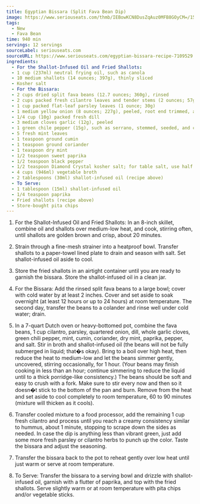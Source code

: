 ```yaml
---
title: Egyptian Bissara (Split Fava Bean Dip)
image: https://www.seriouseats.com/thmb/IEBowKCN8DusZqAuz0MFB8GOyCM=/1500x0/filters:no_upscale():max_bytes(150000):strip_icc()/20220214-Egyptian-Bissara-DuPree-c91cc60552bc441ca27895a347aab3b9.jpg
tags:
  - New
  - Fava Bean
time: 940 min
servings: 12 servings
sourceLabel: seriouseats.com
sourceURL: https://www.seriouseats.com/egyptian-bissara-recipe-7109529
ingredients:
  - For the Shallot-Infused Oil and Fried Shallots:
  - 1 cup (237ml) neutral frying oil, such as canola
  - 10 medium shallots (14 ounces; 397g), thinly sliced
  - Kosher salt
  - For the Bissara:
  - 2 cups dried split fava beans (12.7 ounces; 360g), rinsed
  - 2 cups packed fresh cilantro leaves and tender stems (2 ounces; 57g), divided
  - 1 cup packed flat-leaf parsley leaves (1 ounce; 30g)
  - 1 medium yellow onion (8 ounces; 227g), peeled, root end trimmed, and quartered lengthwise
  - 1/4 cup (10g) packed fresh dill
  - 3 medium cloves garlic (12g), peeled
  - 1 green chile pepper (15g), such as serrano, stemmed, seeded, and chopped (about 1 tablespoon), or 1/2 teaspoon cayenne pepper, optional
  - 5 fresh mint leaves
  - 1 teaspoon ground cumin
  - 1 teaspoon ground coriander
  - 1 teaspoon dry mint
  - 1/2 teaspoon sweet paprika
  - 1/2 teaspoon black pepper
  - 1/2 teaspoon Diamond Crystal kosher salt; for table salt, use half as much by volume
  - 4 cups (946ml) vegetable broth
  - 2 tablespoons (30ml) shallot-infused oil (recipe above)
  - To Serve:
  - 1 tablespoon (15ml) shallot-infused oil
  - 1/4 teaspoon paprika
  - Fried shallots (recipe above)
  - Store-bought pita chips
---
```

1. For the Shallot-Infused Oil and Fried Shallots: In an 8-inch skillet, combine oil and shallots over medium-low heat, and cook, stirring often, until shallots are golden brown and crisp, about 20 minutes.

2. Strain through a fine-mesh strainer into a heatproof bowl. Transfer shallots to a paper-towel lined plate to drain and season with salt. Set shallot-infused oil aside to cool.

3. Store the fried shallots in an airtight container until you are ready to garnish the bissara. Store the shallot-infused oil in a clean jar.

4. For the Bissara: Add the rinsed split fava beans to a large bowl; cover with cold water by at least 2 inches. Cover and set aside to soak overnight (at least 12 hours or up to 24 hours) at room temperature. The second day, transfer the beans to a colander and rinse well under cold water; drain.

5. In a 7-quart Dutch oven or heavy-bottomed pot, combine the fava beans, 1 cup cilantro, parsley, quartered onion, dill, whole garlic cloves, green chili pepper, mint, cumin, coriander, dry mint, paprika, pepper, and salt. Stir in broth and shallot-infused oil (the beans will not be fully submerged in liquid; that�s okay). Bring to a boil over high heat, then reduce the heat to medium-low and let the beans simmer gently, uncovered, stirring occasionally, for 1 hour. (Your beans may finish cooking in less than an hour; continue simmering to reduce the liquid until to a thick porridge-like consistency.) The beans should be soft and easy to crush with a fork. Make sure to stir every now and then so it doesn�t stick to the bottom of the pan and burn. Remove from the heat and set aside to cool completely to room temperature, 60 to 90 minutes (mixture will thicken as it cools).

6. Transfer cooled mixture to a food processor, add the remaining 1 cup fresh cilantro and process until you reach a creamy consistency similar to hummus, about 1 minute, stopping to scrape down the sides as needed. In case the dip is anything less than vibrant green, just add some more fresh parsley or cilantro herbs to punch up the color. Taste the bissara and adjust the seasoning.

7. Transfer the bissara back to the pot to reheat gently over low heat until just warm or serve at room temperature.

8. To Serve: Transfer the bissara to a serving bowl and drizzle with shallot-infused oil, garnish with a flutter of paprika, and top with the fried shallots. Serve slightly warm or at room temperature with pita chips and/or vegetable sticks.

